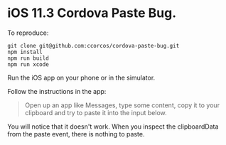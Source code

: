 # iOS 11.3 Cordova Paste Bug.


To reproduce:

```
git clone git@github.com:ccorcos/cordova-paste-bug.git
npm install
npm run build
npm run xcode
```

Run the iOS app on your phone or in the simulator.

Follow the instructions in the app:

> Open up an app like Messages, type some content, copy it to your clipboard and try to paste it into the input below.

You will notice that it doesn't work. When you inspect the clipboardData from the paste event, there is nothing to paste.